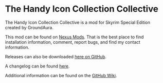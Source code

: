 # The Handy Icon Collection Collective

The Handy Icon Collection Collective is a mod for Skyrim Special Edition created by GroundAura.

This mod can be found on [Nexus Mods](https://www.nexusmods.com/skyrimspecialedition/mods/90508).
That is the best place to find installation information, comment, report bugs, and find my contact information.

Releases can also be downloaded [here on GitHub](https://github.com/GroundAura/The-Handy-Icon-Collection-Collective/releases).

A changelog can be found [here](https://github.com/GroundAura/The-Handy-Icon-Collection-Collective/blob/main/docs/CHANGELOG.md).

Additional information can be found on the [GitHub Wiki](https://github.com/GroundAura/The-Handy-Icon-Collection-Collective/wiki).

